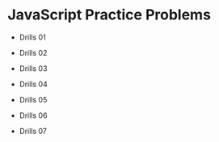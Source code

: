 # JavaScript Practice Problems

- Drills 01

- Drills 02

- Drills 03

- Drills 04

- Drills 05

- Drills 06

- Drills 07